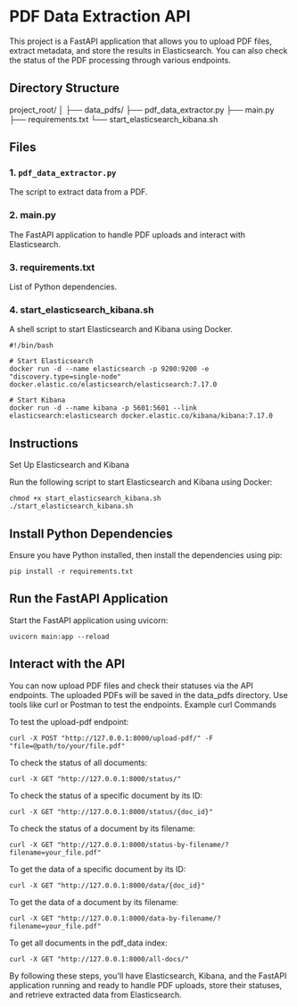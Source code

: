 # PDF Data Extraction API

This project is a FastAPI application that allows you to upload PDF files, extract metadata, and store the results in Elasticsearch. You can also check the status of the PDF processing through various endpoints.

## Directory Structure

project_root/
│
├── data_pdfs/
├── pdf_data_extractor.py
├── main.py
├── requirements.txt
└── start_elasticsearch_kibana.sh


## Files

### 1. `pdf_data_extractor.py`

The script to extract data from a PDF.


### 2. main.py

The FastAPI application to handle PDF uploads and interact with Elasticsearch.

### 3. requirements.txt

List of Python dependencies.


### 4. start_elasticsearch_kibana.sh

A shell script to start Elasticsearch and Kibana using Docker.

```
#!/bin/bash

# Start Elasticsearch
docker run -d --name elasticsearch -p 9200:9200 -e "discovery.type=single-node" docker.elastic.co/elasticsearch/elasticsearch:7.17.0

# Start Kibana
docker run -d --name kibana -p 5601:5601 --link elasticsearch:elasticsearch docker.elastic.co/kibana/kibana:7.17.0

```

## Instructions
Set Up Elasticsearch and Kibana

Run the following script to start Elasticsearch and Kibana using Docker:

```
chmod +x start_elasticsearch_kibana.sh
./start_elasticsearch_kibana.sh
```

## Install Python Dependencies

Ensure you have Python installed, then install the dependencies using pip:

```
pip install -r requirements.txt
```

## Run the FastAPI Application

Start the FastAPI application using uvicorn:

```
uvicorn main:app --reload
```

## Interact with the API

You can now upload PDF files and check their statuses via the API endpoints. The uploaded PDFs will be saved in the data_pdfs directory. Use tools like curl or Postman to test the endpoints.
Example curl Commands

To test the upload-pdf endpoint:

```
curl -X POST "http://127.0.0.1:8000/upload-pdf/" -F "file=@path/to/your/file.pdf"

```

To check the status of all documents:

```
curl -X GET "http://127.0.0.1:8000/status/"

```

To check the status of a specific document by its ID:

```
curl -X GET "http://127.0.0.1:8000/status/{doc_id}"

```

To check the status of a document by its filename:

```
curl -X GET "http://127.0.0.1:8000/status-by-filename/?filename=your_file.pdf"

```

To get the data of a specific document by its ID:

```
curl -X GET "http://127.0.0.1:8000/data/{doc_id}"

```

To get the data of a document by its filename:

```
curl -X GET "http://127.0.0.1:8000/data-by-filename/?filename=your_file.pdf"

```

To get all documents in the pdf_data index:

```
curl -X GET "http://127.0.0.1:8000/all-docs/"

```

By following these steps, you'll have Elasticsearch, Kibana, and the FastAPI application running and ready to handle PDF uploads, store their statuses, and retrieve extracted data from Elasticsearch.











